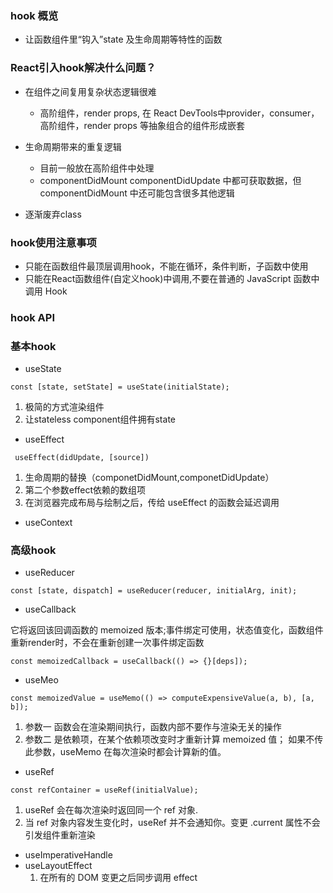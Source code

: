### hook 概览
* 让函数组件里“钩入”state 及生命周期等特性的函数
### React引入hook解决什么问题？
* 在组件之间复用复杂状态逻辑很难
  * 高阶组件，render props, 在 React DevTools中provider，consumer，高阶组件，render props 等抽象组合的组件形成嵌套

* 生命周期带来的重复逻辑
  * 目前一般放在高阶组件中处理
  * componentDidMount componentDidUpdate 中都可获取数据，但componentDidMount 中还可能包含很多其他逻辑
* 逐渐废弃class
### hook使用注意事项
* 只能在函数组件最顶层调用hook，不能在循环，条件判断，子函数中使用
* 只能在React函数组件(自定义hook)中调用,不要在普通的 JavaScript 函数中调用 Hook
### hook API
### 基本hook
* useState
```
const [state, setState] = useState(initialState);
```
  1. 极简的方式渲染组件
  2. 让stateless component组件拥有state
* useEffect
```
 useEffect(didUpdate, [source])
```
  1. 生命周期的替换（componetDidMount,componetDidUpdate）
  2. 第二个参数effect依赖的数组项
  3. 在浏览器完成布局与绘制之后，传给 useEffect 的函数会延迟调用
* useContext
### 高级hook
* useReducer
```
const [state, dispatch] = useReducer(reducer, initialArg, init);
```
* useCallback

它将返回该回调函数的 memoized 版本;事件绑定可使用，状态值变化，函数组件重新render时，不会在重新创建一次事件绑定函数
```
const memoizedCallback = useCallback(() => {}[deps]);
```
* useMeo
```
const memoizedValue = useMemo(() => computeExpensiveValue(a, b), [a, b]);
```
1. 参数一 函数会在渲染期间执行，函数内部不要作与渲染无关的操作
2. 参数二 是依赖项，在某个依赖项改变时才重新计算 memoized 值； 如果不传此参数，useMemo 在每次渲染时都会计算新的值。
* useRef
```
const refContainer = useRef(initialValue);
```
  1. useRef 会在每次渲染时返回同一个 ref 对象.
  2. 当 ref 对象内容发生变化时，useRef 并不会通知你。变更 .current 属性不会引发组件重新渲染
* useImperativeHandle
* useLayoutEffect
  1. 在所有的 DOM 变更之后同步调用 effect